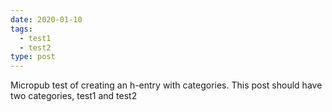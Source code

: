 ```yaml
---
date: 2020-01-10
tags:
  - test1
  - test2
type: post
---
```

Micropub test of creating an h-entry with categories. This post should have two categories, test1 and test2
